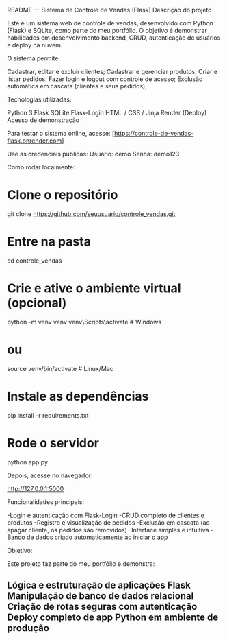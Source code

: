 README — Sistema de Controle de Vendas (Flask)
Descrição do projeto

Este é um sistema web de controle de vendas, desenvolvido com Python (Flask) e SQLite, como parte do meu portfólio.
O objetivo é demonstrar habilidades em desenvolvimento backend, CRUD, autenticação de usuários e deploy na nuvem.

O sistema permite:

Cadastrar, editar e excluir clientes;
Cadastrar e gerenciar produtos;
Criar e listar pedidos;
Fazer login e logout com controle de acesso;
Exclusão automática em cascata (clientes e seus pedidos);

Tecnologias utilizadas:

Python 3
Flask
SQLite
Flask-Login
HTML / CSS / Jinja
Render (Deploy)
Acesso de demonstração

Para testar o sistema online, acesse:
[https://controle-de-vendas-flask.onrender.com]

Use as credenciais públicas:
Usuário: demo
Senha: demo123

Como rodar localmente:

# Clone o repositório
git clone https://github.com/seuusuario/controle_vendas.git

# Entre na pasta
cd controle_vendas

# Crie e ative o ambiente virtual (opcional)
python -m venv venv
venv\Scripts\activate  # Windows
# ou
source venv/bin/activate  # Linux/Mac

# Instale as dependências
pip install -r requirements.txt

# Rode o servidor
python app.py

Depois, acesse no navegador:

http://127.0.0.1:5000

Funcionalidades principais:

-Login e autenticação com Flask-Login
-CRUD completo de clientes e produtos
-Registro e visualização de pedidos
-Exclusão em cascata (ao apagar cliente, os pedidos são removidos)
-Interface simples e intuitiva
-Banco de dados criado automaticamente ao iniciar o app

Objetivo:

Este projeto faz parte do meu portfólio e demonstra:

Lógica e estruturação de aplicações Flask
Manipulação de banco de dados relacional
Criação de rotas seguras com autenticação
Deploy completo de app Python em ambiente de produção
--------------------------------------------------------------------------
